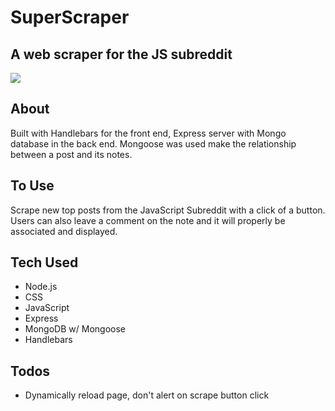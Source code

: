 # SuperScraper
## A web scraper for the JS subreddit

![](src/assets/img/clicky-capture.PNG)

## About
Built with Handlebars for the front end, Express server with Mongo database in the back end. Mongoose was used make the relationship between a post and its notes. 

## To Use
Scrape new top posts from the JavaScript Subreddit with a click of a button. Users can also leave a comment on the note and it will properly be associated and displayed.

## Tech Used
* Node.js
* CSS
* JavaScript
* Express
* MongoDB w/ Mongoose
* Handlebars

## Todos
- Dynamically reload page, don't alert on scrape button click
